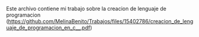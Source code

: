 Este archivo contiene mi trabajo sobre la creacion de lenguaje de programacion 
(https://github.com/MelinaBenito/Trabajos/files/15402786/creacion_de_lenguaje_de_programacion_en_c__.pdf)
